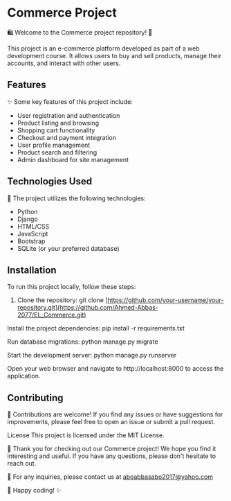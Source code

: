 # Commerce Project

🛍️ Welcome to the Commerce project repository! 🛒

This project is an e-commerce platform developed as part of a web development course. It allows users to buy and sell products, manage their accounts, and interact with other users.

## Features

✨ Some key features of this project include:

- User registration and authentication
- Product listing and browsing
- Shopping cart functionality
- Checkout and payment integration
- User profile management
- Product search and filtering
- Admin dashboard for site management

## Technologies Used

🚀 The project utilizes the following technologies:

- Python
- Django
- HTML/CSS
- JavaScript
- Bootstrap
- SQLite (or your preferred database)

## Installation

To run this project locally, follow these steps:

1. Clone the repository:
    git clone [https://github.com/your-username/your-repository.git](https://github.com/Ahmed-Abbas-2077/EL_Commerce.git)
    
Install the project dependencies:
    pip install -r requirements.txt

Run database migrations:
    python manage.py migrate

Start the development server:
    python manage.py runserver
    
Open your web browser and navigate to http://localhost:8000 to access the application.

## Contributing

🤝 Contributions are welcome! If you find any issues or have suggestions for improvements, please feel free to open an issue or submit a pull request.

License
This project is licensed under the MIT License.

🎉 Thank you for checking out our Commerce project! We hope you find it interesting and useful. If you have any questions, please don't hesitate to reach out.

💌 For any inquiries, please contact us at aboabbasabo2017@yahoo.com

🌟 Happy coding! ✨
